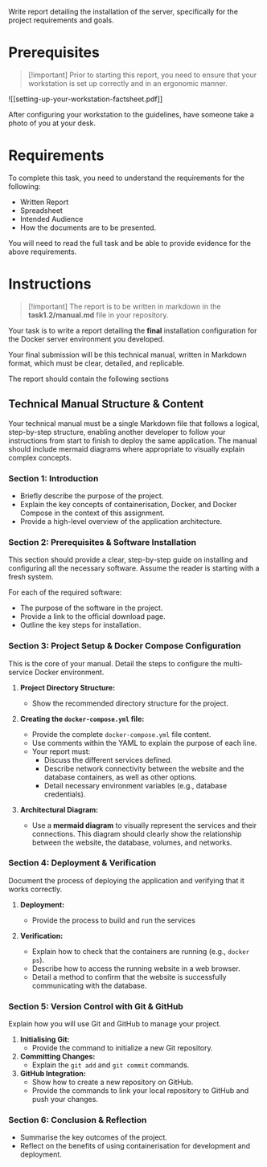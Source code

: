 Write report detailing the installation of the server, specifically for the project requirements and goals. 

# Prerequisites

> [!important] Prior to starting this report, you need to ensure that your workstation is set up correctly and in an ergonomic manner.

![[setting-up-your-workstation-factsheet.pdf]]

After configuring your workstation to the guidelines, have someone take a photo of you at your desk.

# Requirements

To complete this task, you need to understand the requirements for the following:

- Written Report
- Spreadsheet
- Intended Audience
- How the documents are to be presented.

You will need to read the full task and be able to provide evidence for the above requirements.

# Instructions

> [!important] The report is to be written in markdown in the **task1.2/manual.md** file in your repository.

Your task is to write a report detailing the **final** installation configuration for the Docker server environment you developed.

Your final submission will be this technical manual, written in Markdown format, which must be clear, detailed, and replicable.

The report should contain the following sections

##  Technical Manual Structure & Content

Your technical manual must be a single Markdown file that follows a logical, step-by-step structure, enabling another developer to follow your instructions from start to finish to deploy the same application. The manual should include mermaid diagrams where appropriate to visually explain complex concepts.

### Section 1: Introduction

- Briefly describe the purpose of the project.
- Explain the key concepts of containerisation, Docker, and Docker Compose in the context of this assignment.
- Provide a high-level overview of the application architecture.

### Section 2: Prerequisites & Software Installation

This section should provide a clear, step-by-step guide on installing and configuring all the necessary software. Assume the reader is starting with a fresh system.

For each of the required software:
- The purpose of the software in the project.
- Provide a link to the official download page.
- Outline the key steps for installation.

### Section 3: Project Setup & Docker Compose Configuration

This is the core of your manual. Detail the steps to configure the multi-service Docker environment.

1. **Project Directory Structure:**
    - Show the recommended directory structure for the project.
2. **Creating the `docker-compose.yml` file:**
    - Provide the complete `docker-compose.yml` file content.
    - Use comments within the YAML to explain the purpose of each line.
    - Your report must:
        - Discuss the different services defined.
        - Describe network connectivity between the website and the database containers, as well as other options.
        - Detail necessary environment variables (e.g., database credentials).
    
3. **Architectural Diagram:**
    - Use a **mermaid diagram** to visually represent the services and their connections. This diagram should clearly show the relationship between the website, the database, volumes, and networks.

### Section 4: Deployment & Verification

Document the process of deploying the application and verifying that it works correctly.

1. **Deployment:**
    - Provide the process to build and run the services

2. **Verification:**
    - Explain how to check that the containers are running (e.g., `docker ps`).
    - Describe how to access the running website in a web browser.
    - Detail a method to confirm that the website is successfully communicating with the database.

### Section 5: Version Control with Git & GitHub

Explain how you will use Git and GitHub to manage your project.

1. **Initialising Git:**
    - Provide the command to initialize a new Git repository.
2. **Committing Changes:**
    - Explain the `git add` and `git commit` commands.
3. **GitHub Integration:**
    - Show how to create a new repository on GitHub.
    - Provide the commands to link your local repository to GitHub and push your changes.

### Section 6: Conclusion & Reflection

- Summarise the key outcomes of the project.
- Reflect on the benefits of using containerisation for development and deployment.